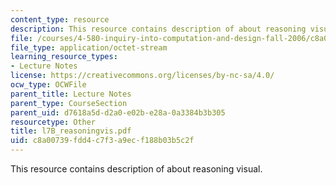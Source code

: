 ```yaml
---
content_type: resource
description: This resource contains description of about reasoning visual.
file: /courses/4-580-inquiry-into-computation-and-design-fall-2006/c8a00739fdd4c7f3a9ecf188b03b5c2f_l7b_reasoningvis.pdf
file_type: application/octet-stream
learning_resource_types:
- Lecture Notes
license: https://creativecommons.org/licenses/by-nc-sa/4.0/
ocw_type: OCWFile
parent_title: Lecture Notes
parent_type: CourseSection
parent_uid: d7618a5d-d2a0-e02b-e28a-0a3384b3b305
resourcetype: Other
title: l7B_reasoningvis.pdf
uid: c8a00739-fdd4-c7f3-a9ec-f188b03b5c2f
---
```

This resource contains description of about reasoning visual.